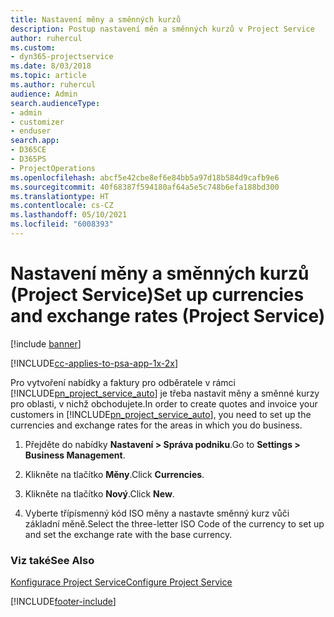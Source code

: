 ```yaml
---
title: Nastavení měny a směnných kurzů
description: Postup nastavení měn a směnných kurzů v Project Service
author: ruhercul
ms.custom:
- dyn365-projectservice
ms.date: 8/03/2018
ms.topic: article
ms.author: ruhercul
audience: Admin
search.audienceType:
- admin
- customizer
- enduser
search.app:
- D365CE
- D365PS
- ProjectOperations
ms.openlocfilehash: abcf5e42cbe8ef6e84bb5a97d18b584d9cafb9e6
ms.sourcegitcommit: 40f68387f594180af64a5e5c748b6efa188bd300
ms.translationtype: HT
ms.contentlocale: cs-CZ
ms.lasthandoff: 05/10/2021
ms.locfileid: "6008393"
---
```

# <a name="set-up-currencies-and-exchange-rates-project-service"></a><span data-ttu-id="5c1b0-103">Nastavení měny a směnných kurzů (Project Service)</span><span class="sxs-lookup"><span data-stu-id="5c1b0-103">Set up currencies and exchange rates (Project Service)</span></span>

[!include [banner](../includes/psa-now-project-operations.md)]

[!INCLUDE[cc-applies-to-psa-app-1x-2x](../includes/cc-applies-to-psa-app-1x-2x.md)]

<span data-ttu-id="5c1b0-104">Pro vytvoření nabídky a faktury pro odběratele v rámci [!INCLUDE[pn_project_service_auto](../includes/pn-project-service-auto.md)] je třeba nastavit měny a směnné kurzy pro oblasti, v nichž obchodujete.</span><span class="sxs-lookup"><span data-stu-id="5c1b0-104">In order to create quotes and invoice your customers in [!INCLUDE[pn_project_service_auto](../includes/pn-project-service-auto.md)], you need to set up the currencies and exchange rates for the areas in which you do business.</span></span>  
  
1.  <span data-ttu-id="5c1b0-105">Přejděte do nabídky **Nastavení > Správa podniku**.</span><span class="sxs-lookup"><span data-stu-id="5c1b0-105">Go to **Settings > Business Management**.</span></span>  
  
2.  <span data-ttu-id="5c1b0-106">Klikněte na tlačítko **Měny**.</span><span class="sxs-lookup"><span data-stu-id="5c1b0-106">Click **Currencies**.</span></span>  
  
3.  <span data-ttu-id="5c1b0-107">Klikněte na tlačítko **Nový**.</span><span class="sxs-lookup"><span data-stu-id="5c1b0-107">Click **New**.</span></span>  
  
4.  <span data-ttu-id="5c1b0-108">Vyberte třípísmenný kód ISO měny a nastavte směnný kurz vůči základní měně.</span><span class="sxs-lookup"><span data-stu-id="5c1b0-108">Select the three-letter ISO Code of the currency to set up and set the exchange rate with the base currency.</span></span>  
  
### <a name="see-also"></a><span data-ttu-id="5c1b0-109">Viz také</span><span class="sxs-lookup"><span data-stu-id="5c1b0-109">See Also</span></span>  
 [<span data-ttu-id="5c1b0-110">Konfigurace Project Service</span><span class="sxs-lookup"><span data-stu-id="5c1b0-110">Configure Project Service</span></span>](../psa/configure.md)


[!INCLUDE[footer-include](../includes/footer-banner.md)]